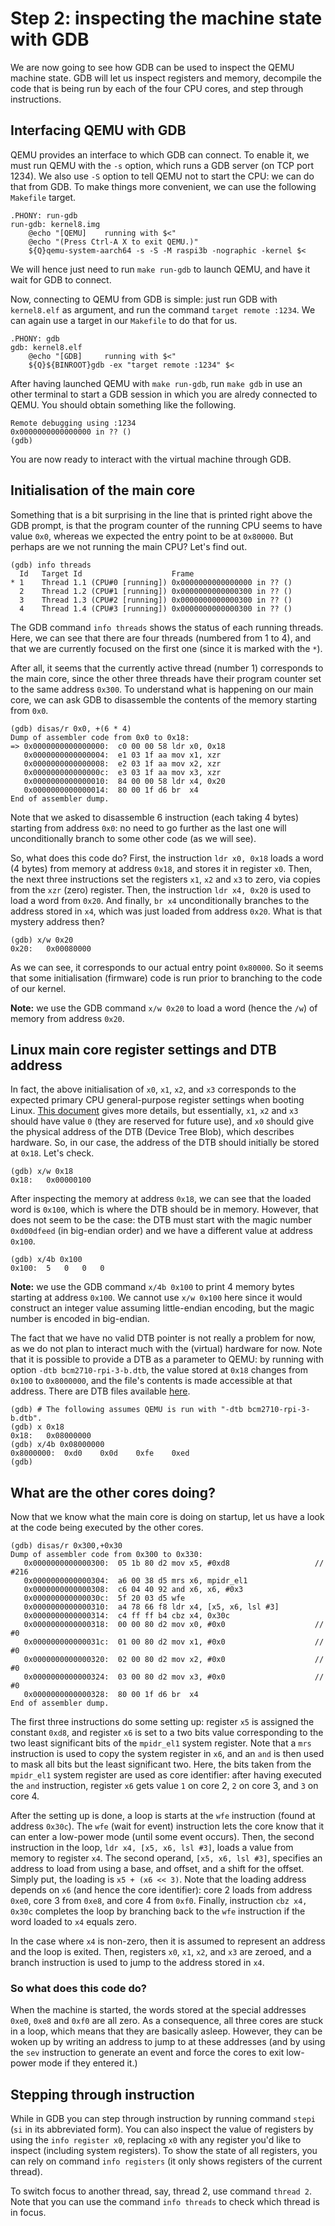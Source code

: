 Step 2: inspecting the machine state with GDB
=============================================

We are now going to see how GDB can be used to inspect the QEMU machine state.
GDB will let us inspect registers and memory, decompile the code that is being
run by each of the four CPU cores, and step through instructions.


Interfacing QEMU with GDB
-------------------------

QEMU provides an interface to which GDB can connect. To enable it, we must run
QEMU with the `-s` option, which runs a GDB server (on TCP port 1234). We also
use `-S` option to tell QEMU not to start the CPU: we can do that from GDB. To
make things more convenient, we can use the following `Makefile` target.
```make
.PHONY: run-gdb
run-gdb: kernel8.img
	@echo "[QEMU]    running with $<"
	@echo "(Press Ctrl-A X to exit QEMU.)"
	${Q}qemu-system-aarch64 -s -S -M raspi3b -nographic -kernel $<
```
We will hence just need to run `make run-gdb` to launch QEMU, and have it wait
for GDB to connect.

Now, connecting to QEMU from GDB is simple: just run GDB with `kernel8.elf` as
argument, and run the command `target remote :1234`. We can again use a target
in our `Makefile` to do that for us.
```make
.PHONY: gdb
gdb: kernel8.elf
	@echo "[GDB]     running with $<"
	${Q}${BINROOT}gdb -ex "target remote :1234" $<
```
After having launched QEMU with `make run-gdb`, run `make gdb` in use an other
terminal to start a GDB session in which you are alredy connected to QEMU. You
should obtain something like the following.
```
Remote debugging using :1234
0x0000000000000000 in ?? ()
(gdb)
```
You are now ready to interact with the virtual machine through GDB.


Initialisation of the main core
-------------------------------

Something that is a bit surprising in the line that is printed right above the
GDB prompt, is that the program counter of the running CPU seems to have value
`0x0`, whereas we expected the entry point to be at `0x80000`. But perhaps are
we not running the main CPU? Let's find out.
```
(gdb) info threads
  Id   Target Id                    Frame
* 1    Thread 1.1 (CPU#0 [running]) 0x0000000000000000 in ?? ()
  2    Thread 1.2 (CPU#1 [running]) 0x0000000000000300 in ?? ()
  3    Thread 1.3 (CPU#2 [running]) 0x0000000000000300 in ?? ()
  4    Thread 1.4 (CPU#3 [running]) 0x0000000000000300 in ?? ()
```
The GDB command `info threads` shows the status of each running threads. Here,
we can see that there are four threads (numbered from 1 to 4), and that we are
currently focused on the first one (since it is marked with the `*`).

After all, it seems that the currently active thread (number 1) corresponds to
the main core, since the other three threads have their program counter set to
the same address `0x300`. To understand what is happening on our main core, we
can ask GDB to disassemble the contents of the memory starting from `0x0`.
```
(gdb) disas/r 0x0, +(6 * 4)
Dump of assembler code from 0x0 to 0x18:
=> 0x0000000000000000:	c0 00 00 58	ldr	x0, 0x18
   0x0000000000000004:	e1 03 1f aa	mov	x1, xzr
   0x0000000000000008:	e2 03 1f aa	mov	x2, xzr
   0x000000000000000c:	e3 03 1f aa	mov	x3, xzr
   0x0000000000000010:	84 00 00 58	ldr	x4, 0x20
   0x0000000000000014:	80 00 1f d6	br	x4
End of assembler dump.
```
Note that we asked to disassemble 6 instruction (each taking 4 bytes) starting
from address `0x0`: no need to go further as the last one will unconditionally
branch to some other code (as we will see).

So, what does this code do? First, the instruction `ldr x0, 0x18` loads a word
(4 bytes) from memory at address `0x18`, and stores it in register `x0`. Then,
the next three instructions set the registers `x1`, `x2` and `x3` to zero, via
copies from the `xzr` (zero) register. Then, the instruction `ldr x4, 0x20` is
used to load a word from `0x20`. And finally, `br x4` unconditionally branches
to the address stored in `x4`, which was just loaded from address `0x20`. What
is that mystery address then?
```
(gdb) x/w 0x20
0x20:	0x00080000
```
As we can see, it corresponds to our actual entry point `0x80000`. So it seems
that some initialisation (firmware) code is run prior to branching to the code
of our kernel.

**Note:** we use the GDB command `x/w 0x20` to load a word (hence the `/w`) of
memory from address `0x20`.


Linux main core register settings and DTB address
-------------------------------------------------

In fact, the above initialisation of `x0`, `x1`, `x2`, and `x3` corresponds to
the expected primary CPU general-purpose register settings when booting Linux.
[This document](https://www.kernel.org/doc/html/v5.7/arm64/booting.html) gives
more details, but essentially, `x1`, `x2` and `x3` should have value `0` (they
are reserved for future use), and `x0` should give the physical address of the
DTB (Device Tree Blob), which describes hardware. So, in our case, the address
of the DTB should initially be stored at `0x18`. Let's check.
```
(gdb) x/w 0x18
0x18:	0x00000100
```
After inspecting the memory at address `0x18`, we can see that the loaded word
is `0x100`, which is where the DTB should be in memory. However, that does not
seem to be the case: the DTB must start with the magic number `0xd00dfeed` (in
big-endian order) and we have a different value at address `0x100`.
```
(gdb) x/4b 0x100
0x100:	5	0	0	0
```

**Note:** we use the GDB command `x/4b 0x100` to print 4 memory bytes starting
at address `0x100`. We cannot use `x/w 0x100` here since it would construct an
integer value assuming little-endian encoding, but the magic number is encoded
in big-endian.

The fact that we have no valid DTB pointer is not really a problem for now, as
we do not plan to interact much with the (virtual) hardware for now. Note that
it is possible to provide a DTB as a parameter to QEMU: by running with option
`-dtb bcm2710-rpi-3-b.dtb`, the value stored at `0x18` changes from `0x100` to
`0x8000000`, and the file's contents is made accessible at that address. There
are DTB files available [here](https://github.com/raspberrypi/firmware/).
```
(gdb) # The following assumes QEMU is run with "-dtb bcm2710-rpi-3-b.dtb".
(gdb) x 0x18
0x18:	0x08000000
(gdb) x/4b 0x08000000
0x8000000:	0xd0	0x0d	0xfe	0xed
(gdb)
```


What are the other cores doing?
-------------------------------

Now that we know what the main core is doing on startup, let us have a look at
the code being executed by the other cores.
```
(gdb) disas/r 0x300,+0x30
Dump of assembler code from 0x300 to 0x330:
   0x0000000000000300:	05 1b 80 d2	mov	x5, #0xd8                  	// #216
   0x0000000000000304:	a6 00 38 d5	mrs	x6, mpidr_el1
   0x0000000000000308:	c6 04 40 92	and	x6, x6, #0x3
   0x000000000000030c:	5f 20 03 d5	wfe
   0x0000000000000310:	a4 78 66 f8	ldr	x4, [x5, x6, lsl #3]
   0x0000000000000314:	c4 ff ff b4	cbz	x4, 0x30c
   0x0000000000000318:	00 00 80 d2	mov	x0, #0x0                   	// #0
   0x000000000000031c:	01 00 80 d2	mov	x1, #0x0                   	// #0
   0x0000000000000320:	02 00 80 d2	mov	x2, #0x0                   	// #0
   0x0000000000000324:	03 00 80 d2	mov	x3, #0x0                   	// #0
   0x0000000000000328:	80 00 1f d6	br	x4
End of assembler dump.
```
The first three instructions do some setting up: register `x5` is assigned the
constant `0xd8`, and register `x6` is set to a two bits value corresponding to
the two least significant bits of the `mpidr_el1` system register. Note that a
`mrs` instruction is used to copy the system register in `x6`, and an `and` is
then used to mask all bits but the least significant two. Here, the bits taken
from the `mpidr_el1` system register are used as core identifier: after having
executed the `and` instruction, register `x6` gets value `1` on core 2, `2` on
core 3, and `3` on core 4.

After the setting up is done, a loop is starts at the `wfe` instruction (found
at address `0x30c`). The `wfe` (wait for event) instruction lets the core know
that it can enter a low-power mode (until some event occurs). Then, the second
instruction in the loop, `ldr x4, [x5, x6, lsl #3]`, loads a value from memory
to register `x4`. The second operand, `[x5, x6, lsl #3]`, specifies an address
to load from using a base, and offset, and a shift for the offset. Simply put,
the loading is `x5 + (x6 << 3)`. Note that the loading address depends on `x6`
(and hence the core identifier): core 2 loads from address `0xe0`, core 3 from
`0xe8`, and core 4 from `0xf0`. Finally, instruction `cbz x4, 0x30c` completes
the loop by branching back to the `wfe` instruction if the word loaded to `x4`
equals zero.

In the case where `x4` is non-zero, then it is assumed to represent an address
and the loop is exited. Then, registers `x0`, `x1`, `x2`, and `x3` are zeroed,
and a branch instruction is used to jump to the address stored in `x4`.

### So what does this code do?

When the machine is started, the words stored at the special addresses `0xe0`,
`0xe8` and `0xf0` are all zero. As a consequence, all three cores are stuck in
a loop, which means that they are basically asleep. However, they can be woken
up by writing an address to jump to at these addresses (and by using the `sev`
instruction to generate an event and force the cores to exit low-power mode if
they entered it.)


Stepping through instruction
----------------------------

While in GDB you can step through instruction by running command `stepi` (`si`
in its abbreviated form). You can also inspect the value of registers by using
the `info register x0`, replacing `x0` with any register you'd like to inspect
(including system registers). To show the state of all registers, you can rely
on command `info registers` (it only shows registers of the current thread).

To switch focus to another thread, say, thread 2, use command `thread 2`. Note
that you can use the command `info threads` to check which thread is in focus.
